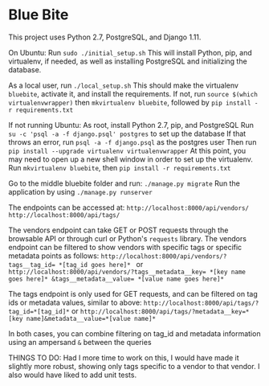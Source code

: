# Blue Bite
This project uses Python 2.7, PostgreSQL, and Django 1.11.

On Ubuntu:
Run `sudo ./initial_setup.sh`
This will install Python, pip, and virtualenv, if needed, as well as installing PostgreSQL and initializing the database.

As a local user, run `./local_setup.sh`
This should make the virtualenv `bluebite`, activate it, and install the requirements.
If not, run `source $(which virtualenvwrapper)` then `mkvirtualenv bluebite`, followed by `pip install -r requirements.txt`

If not running Ubuntu:
As root, install Python 2.7, pip, and PostgreSQL
Run `su -c 'psql -a -f django.psql' postgres` to set up the database
If that throws an error, run `psql -a -f django.psql` as the postgres user
Then run `pip install --upgrade virtualenv virtualenvwrapper`
At this point, you may need to open up a new shell window in order to set up the virtualenv.
Run `mkvirtualenv bluebite`, then `pip install -r requirements.txt`

Go to the middle bluebite folder and run:
`./manage.py migrate`
Run the application by using `./manage.py runserver`

The endpoints can be accessed at:
`http://localhost:8000/api/vendors/`
`http://localhost:8000/api/tags/`

The vendors endpoint can take GET or POST requests through the browsable API or through curl or Python's `requests` library.
The vendors endpoint can be filtered to show vendors with specific tags or specific metadata points as follows:
`http://localhost:8000/api/vendors/?tags__tag_id= *[tag_id goes here]* ` or
`http://localhost:8000/api/vendors/?tags__metadata__key= *[key name goes here]* &tags__metadata__value= *[value name goes here]* `

The tags endpoint is only used for GET requests, and can be filtered on tag ids or metadata values, similar to above:
`http://localhost:8000/api/tags/?tag_id=*[tag_id]*` or
`http://localhost:8000/api/tags/?metadata__key=*[key name]&metadata__value=*[value name]*`

In both cases, you can combine filtering on tag_id and metadata information using an ampersand `&` between the queries

THINGS TO DO:
Had I more time to work on this, I would have made it slightly more robust, showing only tags specific to a vendor to that vendor.
I also would have liked to add unit tests.
